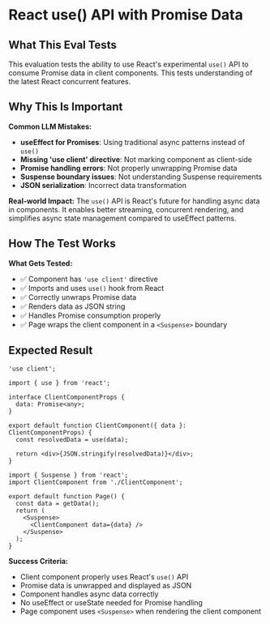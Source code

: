 # React use() API with Promise Data

## What This Eval Tests

This evaluation tests the ability to use React's experimental `use()` API to consume Promise data in client components. This tests understanding of the latest React concurrent features.

## Why This Is Important

**Common LLM Mistakes:**
- **useEffect for Promises**: Using traditional async patterns instead of `use()`
- **Missing 'use client' directive**: Not marking component as client-side
- **Promise handling errors**: Not properly unwrapping Promise data
- **Suspense boundary issues**: Not understanding Suspense requirements
- **JSON serialization**: Incorrect data transformation

**Real-world Impact:**
The `use()` API is React's future for handling async data in components. It enables better streaming, concurrent rendering, and simplifies async state management compared to useEffect patterns.

## How The Test Works

**What Gets Tested:**
- ✅ Component has `'use client'` directive
- ✅ Imports and uses `use()` hook from React
- ✅ Correctly unwraps Promise data
- ✅ Renders data as JSON string
- ✅ Handles Promise consumption properly
- ✅ Page wraps the client component in a `<Suspense>` boundary

## Expected Result

```tsx
'use client';

import { use } from 'react';

interface ClientComponentProps {
  data: Promise<any>;
}

export default function ClientComponent({ data }: ClientComponentProps) {
  const resolvedData = use(data);
  
  return <div>{JSON.stringify(resolvedData)}</div>;
}
```

```tsx
import { Suspense } from 'react';
import ClientComponent from './ClientComponent';

export default function Page() {
  const data = getData();
  return (
    <Suspense>
      <ClientComponent data={data} />
    </Suspense>
  );
}
```

**Success Criteria:**
- Client component properly uses React's `use()` API
- Promise data is unwrapped and displayed as JSON
- Component handles async data correctly
- No useEffect or useState needed for Promise handling
- Page component uses `<Suspense>` when rendering the client component
